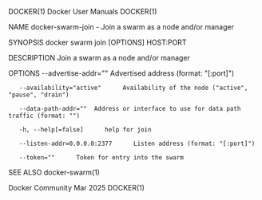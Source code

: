 DOCKER(1)							      Docker User Manuals							     DOCKER(1)

NAME
       docker-swarm-join - Join a swarm as a node and/or manager

SYNOPSIS
       docker swarm join [OPTIONS] HOST:PORT

DESCRIPTION
       Join a swarm as a node and/or manager

OPTIONS
       --advertise-addr=""	Advertised address (format: "[:port]")

       --availability="active"	    Availability of the node ("active", "pause", "drain")

       --data-path-addr=""	Address or interface to use for data path traffic (format: "")

       -h, --help[=false]      help for join

       --listen-addr=0.0.0.0:2377      Listen address (format: "[:port]")

       --token=""      Token for entry into the swarm

SEE ALSO
       docker-swarm(1)

Docker Community							   Mar 2025								     DOCKER(1)
